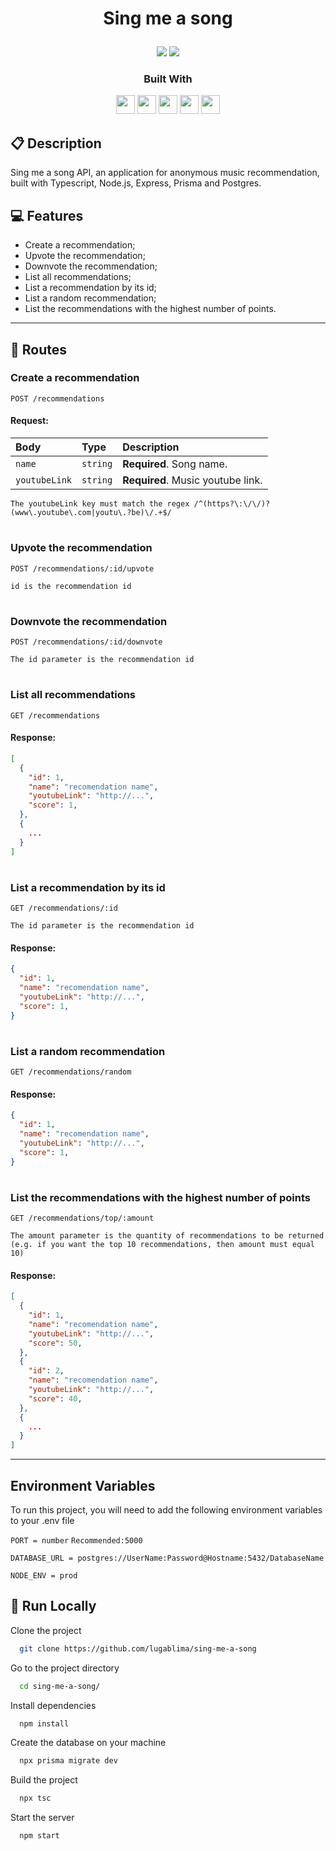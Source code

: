 # <p align = "center"> Sing me a song </p>

<p align = "center">
   <img src="https://img.shields.io/badge/author-Lucas_Lima-4dae71?style=flat-square" />
   <img src="https://img.shields.io/github/languages/count/lugablima/sing-me-a-song?color=4dae71&style=flat-square" />
</p>

<div align="center">

  <h3>Built With</h3>

  <img src="https://img.shields.io/badge/TypeScript-007ACC?style=for-the-badge&logo=typescript&logoColor=white" height="30px"/>
  <img src="https://img.shields.io/badge/Node.js-43853D?style=for-the-badge&logo=node.js&logoColor=white" height="30px"/>  
  <img src="https://img.shields.io/badge/Express.js-404D59?style=for-the-badge&logo=express.js&logoColor=white" height="30px"/>
  <img src="https://img.shields.io/badge/Prisma-3982CE?style=for-the-badge&logo=Prisma&logoColor=white" height="30px"/>
  <img src="https://img.shields.io/badge/PostgreSQL-316192?style=for-the-badge&logo=postgresql&logoColor=white" height="30px"/>
  <!-- Badges source: https://dev.to/envoy_/150-badges-for-github-pnk -->
</div>

##  :clipboard: Description

Sing me a song API, an application for anonymous music recommendation, built with Typescript, Node.js, Express, Prisma and Postgres.

## :computer: Features

- Create a recommendation;
- Upvote the recommendation;
- Downvote the recommendation;
- List all recommendations;
- List a recommendation by its id;
- List a random recommendation;
- List the recommendations with the highest number of points.

***

## :rocket: Routes

### Create a recommendation

```http
POST /recommendations
```

#### Request:

| Body             | Type      | Description                         |
| :----------------| :-------- | :---------------------------------- |
| `name`          | `string`  | **Required**. Song name.            |
| `youtubeLink`       | `string`  | **Required**. Music youtube link.        |

`The youtubeLink key must match the regex /^(https?\:\/\/)?(www\.youtube\.com|youtu\.?be)\/.+$/`

#

### Upvote the recommendation

```http
POST /recommendations/:id/upvote
```

`id is the recommendation id`

#

### Downvote the recommendation

```http
POST /recommendations/:id/downvote
```

`The id parameter is the recommendation id`

#

### List all recommendations

```http
GET /recommendations
```

#### Response:

```json
[
  {
    "id": 1,
    "name": "recomendation name",
    "youtubeLink": "http://...",
    "score": 1,
  },
  {
    ...
  }
]
```

#

### List a recommendation by its id

```http
GET /recommendations/:id
```

`The id parameter is the recommendation id`

#### Response:

```json
{
  "id": 1,
  "name": "recomendation name",
  "youtubeLink": "http://...",
  "score": 1,
}
```

#

### List a random recommendation

```http
GET /recommendations/random
```

#### Response:

```json
{
  "id": 1,
  "name": "recomendation name",
  "youtubeLink": "http://...",
  "score": 1,
}
```

#

### List the recommendations with the highest number of points

```http
GET /recommendations/top/:amount
```

`The amount parameter is the quantity of recommendations to be returned (e.g. if you want the top 10 recommendations, then amount must equal 10)`

#### Response:

```json
[
  {
    "id": 1,
    "name": "recomendation name",
    "youtubeLink": "http://...",
    "score": 50,
  },
  {
    "id": 2,
    "name": "recomendation name",
    "youtubeLink": "http://...",
    "score": 40,
  },
  {
    ...
  }
]
```

***

## Environment Variables

To run this project, you will need to add the following environment variables to your .env file

`PORT = number` `Recommended:5000`

`DATABASE_URL = postgres://UserName:Password@Hostname:5432/DatabaseName`

`NODE_ENV = prod`  

## 🏁 Run Locally

Clone the project

```bash
  git clone https://github.com/lugablima/sing-me-a-song
```

Go to the project directory

```bash
  cd sing-me-a-song/
```

Install dependencies

```bash
  npm install
```

Create the database on your machine

```bash
  npx prisma migrate dev
```

Build the project

```bash
  npx tsc
```

Start the server

```bash
  npm start
```
